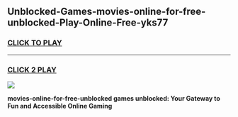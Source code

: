 
## Unblocked-Games-movies-online-for-free-unblocked-Play-Online-Free-yks77
<h3>
<a href="https://premium76.site?title=movies-online-for-free-unblocked&ref=26A">CLICK TO PLAY</a></h3>
<hr>

<h3>
<a href="https://premium76.site?title=movies-online-for-free-unblocked&ref=26A">CLICK 2 PLAY</a>
  
</h3>

<a href="https://premium76.site?title=movies-online-for-free-unblocked&ref=26A"><img src="https://clearcache.store/games.png"></a>


**movies-online-for-free-unblocked games unblocked: Your Gateway to Fun and Accessible Online Gaming**
